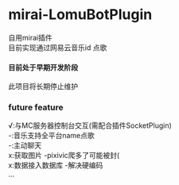 # mirai-LomuBotPlugin
自用mirai插件    
目前实现通过网易云音乐id 点歌

#### 目前处于早期开发阶段
此项目将长期停止维护

### future feature
√:与MC服务器控制台交互(需配合插件SocketPlugin)        
 -:音乐支持全平台name点歌    
 -:主动聊天   
 x:获取图片 -pixivic爬多了可能被封(    
 x:数据接入数据库 -解决硬编码     
 ...   
